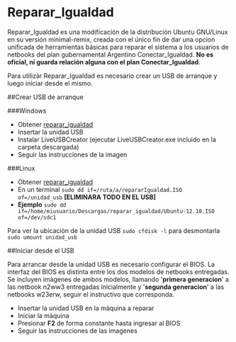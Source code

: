 Reparar_Igualdad
=================

Reparar_Igualdad es una modificación de la distribución Ubuntu GNU/Linux en su versión minimal-remix, creada con el único fin de dar una opcion unificada de herramientas básicas para reparar el sistema a los usuarios de netbooks del plan gubernamental Argentino Conectar_Igualdad. **No es oficial, ni guarda relación alguna con el plan Conectar_Igualdad**. 

Para utilizàr Reparar_Igualdad es necesario crear un USB de arranque y luego iniciar desde el mismo.

##Crear USB de arranque

###Windows

- Obtener [reparar_igualdad](http://sourceforge.com)
- Insertar la unidad USB
- Instalar LiveUSBCreator (ejecutar LiveUSBCreator.exe incluido en la carpeta descargada)
- Seguir las instrucciones de la imagen

###Linux

- Obtener [reparar_igualdad](http://sourceforge.com)
- En un terminal `sudo dd if=/ruta/a/repararIgualdad.ISO  of=/unidad_usb` **[ELIMINARA TODO EN EL USB]**
- **Ejemplo** `sudo dd if=/home/miusuario/Descargas/reparar_igualdad/Ubuntu-12.10.ISO  of=/dev/sdc1`
  
Para ver la ubicaciòn de la unidad USB `sudo cfdisk -l` para desmontarla `sudo umount unidad_usb`

##Iniciar desde el USB

Para arrancar desde la unidad USB es necesario configurar el BIOS. La interfaz del BIOS es distinta entre los dos modelos de netbooks entregadas. Se incluyen imàgenes de ambos modelos, llamando '**primera generacion**' a las netbook n2ww3 entregadas inicialmente y '**segunda generacion**' a las netbooks w23erw, seguir el instructivo que corresponda.

- Insertar la unidad USB en la màquina a reparar
- Iniciar la màquina
- Presionar **F2** de forma constante hasta ingresar al BIOS
- Seguir las instrucciones de las imagenes
